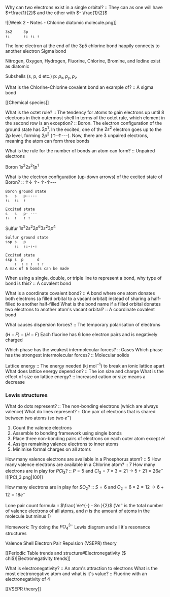 Why can two electrons exist in a single orbital? :: They can as one will have $+\frac{1}{2}$ and the other with $- \frac{1}{2}$

![[Week 2 - Notes - Chlorine diatomic molecule.png]]

```
3s2     3p
↑↓      ↑↓ ↑↓ ↑
```

The lone electron at the end of the 3p5 chlorine bond happily connects to another electron
	Sigma bond

Nitrogen, Oxygen, Hydrogen, Fluorine, Chlorine, Bromine, and Iodine exist as diatomic

Subshells (s, p, d etc.)
p: $p_{x}, p_{y}, p_{z}$


What is the Chlorine-Chlorine covalent bond an example of? :: A sigma bond

[[Chemical species]]

What is the octet rule? :: The tendency for atoms to gain electrons up until 8 electrons in their outermost shell
In terms of the octet rule, which element in the second row is an exception? :: Boron. The electron configuration of the ground state has $2p^{1}$. In the excited, one of the $2s^{2}$ electron goes up to the $2p$ level, forming $2p^{2}$ (↑-↑---). Now, there are 3 unpaired electrons, meaning the atom can form three bonds 

What is the rule for the number of bonds an atom can form? :: Unpaired electrons 

Boron
$1s^{2}2s^{2}1p^{1}$

What is the electron configuration (up-down arrows) of the excited state of Boron? :: ↑↓  ↑-   ↑-↑---
```
Boron ground state
s   s   p-----
↑↓  ↑↓  ↑

Excited state
s   s   p- ---
↑↓  ↑   ↑ ↑

```

Sulfur
$1s^{2} 2s^{2} 2p^{6} 3s^{2} 3p^{4}$
```
Sulfur ground state
ssp s   p
    ↑↓  ↑↓-↑-↑

Excited state
ssp s  p      d
    ↑  ↑ ↑ ↑  ↑ ↑
A max of 6 bonds can be made
```

When using a single, double, or triple line to represent a bond, why type of bond is this? :: A covalent bond

What is a coordinate covalent bond? :: A bond where one atom donates both electrons (a filled orbital to a vacant orbital) instead of sharing a half-filled to another half-filled
What is the bond name if a filled orbital donates two electrons to another atom's vacant orbital? :: A coordinate covalent bond


What causes dispersion forces? :: The temporary polarisation of electrons

$(H-F)-(H-F)$
Each fluorine has 6 lone electron pairs and is negatively charged

Which phase has the weakest intermolecular forces? :: Gases
Which phase has the strongest intermolecular forces? :: Molecular solids


Lattice energy :: The energy needed (kj mol$^{-1}$) to break an ionic lattice apart
What does lattice energy depend on? :: The ion size and charge
What is the effect of size on lattice energy? :: Increased cation or size means a decrease


### Lewis structures
What do dots represent? :: The non-bonding electrons (which are always valence)
What do lines represent? :: One pair of electrons that is shared between two atoms (so two $e^{-}$)

1. Count the valence electrons
2. Assemble to bonding framework using single bonds 
3. Place three non-bonding pairs of electrons on each outer atom except $H$
4. Assign remaining valence electrons to inner atoms
5. Minimise formal charges on all atoms

How many valence electrons are available in a Phosphorus atom? :: 5
How many valence electrons are available in a Chlorine atom? :: 7
How many electrons are in play for $PCl_{3}$? :: $P=5$ and $Cl_{3}=7 \times 3 = 21$ -> $5 + 21 = 26e^{-}$
![[PCl_3.png|100]]

How many electrons are in play for $SO_{2}$? :: $S=6$ and $O_{2} = 6 \times 2 = 12 \rightarrow 6 + 12 = 18e^{-}$

Lone pair count formula :: $\frac{ Ve^{-} - 8n }{2}$  ($Ve^{-}$ is the total number of valence electrons of all atoms, and $n$ is the amount of atoms in the molecule but minus 1)

Homework: Try doing the $PO_{4}^{3-}$ Lewis diagram and all it's resonance structures

Valence Shell Electron Pair Repulsion (VSEPR) theory

[[Periodic Table trends and structure#Electronegativity ($ chi$)|Electronegativity trends]]

What is electronegativity? :: An atom's attraction to electrons
What is the most electronegative atom and what is it's value? :: Fluorine with an electronegativity of 4

[[VSEPR theory]]